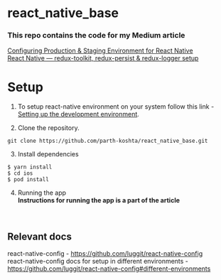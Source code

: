 # react_native_base
### This repo contains the code for my Medium article 
[Configuring Production & Staging Environment for React Native](https://parthkoshta.medium.com/configuring-production-staging-environments-for-react-native-91e03fffbe09)  
[React Native — redux-toolkit, redux-persist & redux-logger setup
](https://parthkoshta.medium.com/react-native-redux-toolkit-redux-persist-redux-logger-setup-36f7cfaeae55)


# Setup

1. To setup react-native environment on your system follow this link - [Setting up the development environment](https://reactnative.dev/docs/environment-setup).

2. Clone the repository.
```
git clone https://github.com/parth-koshta/react_native_base.git
```

3. Install dependencies 
```
$ yarn install
$ cd ios
$ pod install
```
4. Running the app  
**Instructions for running the app is a part of the article**
<br />

## Relevant docs
react-native-config - https://github.com/luggit/react-native-config  
react-native-config docs for setup in different environments - https://github.com/luggit/react-native-config#different-environments
